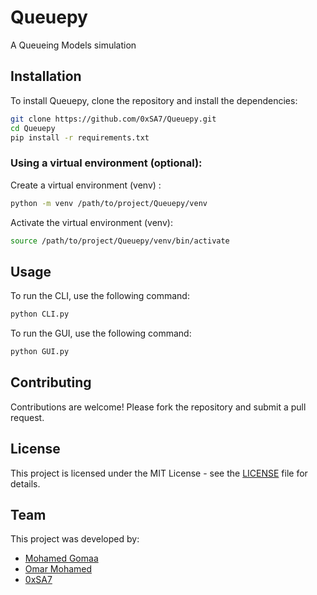 # Queuepy
A Queueing Models simulation

## Installation
To install Queuepy, clone the repository and install the dependencies:
```bash
git clone https://github.com/0xSA7/Queuepy.git
cd Queuepy
pip install -r requirements.txt
```

### Using a virtual environment (optional):
Create a virtual environment (venv) :
```bash
python -m venv /path/to/project/Queuepy/venv
```

Activate the virtual environment (venv):
```bash
source /path/to/project/Queuepy/venv/bin/activate
```

## Usage
To run the CLI, use the following command:
```bash
python CLI.py
```

To run the GUI, use the following command:
```bash
python GUI.py 
```

## Contributing
Contributions are welcome! Please fork the repository and submit a pull request.

## License
This project is licensed under the MIT License - see the [LICENSE](LICENSE) file for details.

## Team
This project was developed by:
- [Mohamed Gomaa](https://github.com/mohamedgomaa15)
- [Omar Mohamed](https://github.com/omarmohamedga)
- [0xSA7](https://linkedin.com/in/saleh-diaa-ahmed)
